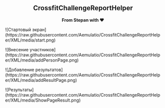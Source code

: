 <div align="center">    
    <h2>CrossfitChallengeReportHelper</h2>
    <p align="center">
        <p><b>From Stepan with ♥</b></p>
    </p>
</div>


<div>
    <p>
    ![Стартовый экран](https://raw.githubusercontent.com/Aemulatio/CrossfitChallengeReportHelper/XML/media/start.png)
    </p>
    <p>
    ![Внесение участников](https://raw.githubusercontent.com/Aemulatio/CrossfitChallengeReportHelper/XML/media/addPersonPage.png)
    </p>
    <p>
    ![Добавление результатов](https://raw.githubusercontent.com/Aemulatio/CrossfitChallengeReportHelper/XML/media/addResultPage.png)
    </p>
    <p>
    ![Результаты](https://raw.githubusercontent.com/Aemulatio/CrossfitChallengeReportHelper/XML/media/ShowPageResult.png)
    </p>
</div>





